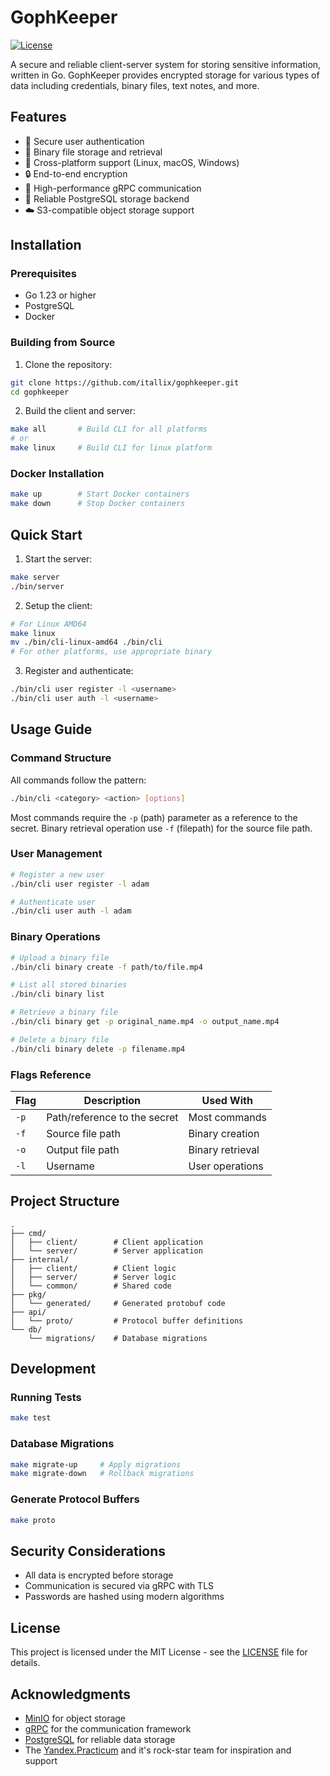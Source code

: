 # GophKeeper

[![License](https://img.shields.io/badge/license-MIT-blue.svg)](LICENSE)

A secure and reliable client-server system for storing sensitive information, written in Go. GophKeeper provides encrypted storage for various types of data including credentials, binary files, text notes, and more.

## Features

- 🔐 Secure user authentication
- 📁 Binary file storage and retrieval
- 🔄 Cross-platform support (Linux, macOS, Windows)
- 🔒 End-to-end encryption
- 🚀 High-performance gRPC communication
- 💾 Reliable PostgreSQL storage backend
- ☁️ S3-compatible object storage support

## Installation

### Prerequisites

- Go 1.23 or higher
- PostgreSQL
- Docker

### Building from Source

1. Clone the repository:
```bash
git clone https://github.com/itallix/gophkeeper.git
cd gophkeeper
```

2. Build the client and server:
```bash
make all       # Build CLI for all platforms
# or
make linux     # Build CLI for linux platform
```

### Docker Installation

```bash
make up        # Start Docker containers
make down      # Stop Docker containers
```

## Quick Start

1. Start the server:
```bash
make server
./bin/server
```

2. Setup the client:
```bash
# For Linux AMD64
make linux
mv ./bin/cli-linux-amd64 ./bin/cli
# For other platforms, use appropriate binary
```

3. Register and authenticate:
```bash
./bin/cli user register -l <username>
./bin/cli user auth -l <username>
```

## Usage Guide

### Command Structure

All commands follow the pattern:
```bash
./bin/cli <category> <action> [options]
```

Most commands require the `-p` (path) parameter as a reference to the secret. Binary retrieval operation use `-f` (filepath) for the source file path.

### User Management

```bash
# Register a new user
./bin/cli user register -l adam

# Authenticate user
./bin/cli user auth -l adam
```

### Binary Operations

```bash
# Upload a binary file
./bin/cli binary create -f path/to/file.mp4

# List all stored binaries
./bin/cli binary list

# Retrieve a binary file
./bin/cli binary get -p original_name.mp4 -o output_name.mp4

# Delete a binary file
./bin/cli binary delete -p filename.mp4
```

### Flags Reference

| Flag | Description | Used With |
|------|-------------|-----------|
| `-p` | Path/reference to the secret | Most commands |
| `-f` | Source file path | Binary creation |
| `-o` | Output file path | Binary retrieval |
| `-l` | Username | User operations |

## Project Structure

```
.
├── cmd/
│   ├── client/        # Client application
│   └── server/        # Server application
├── internal/
│   ├── client/        # Client logic
│   ├── server/        # Server logic
│   └── common/        # Shared code
├── pkg/
│   └── generated/     # Generated protobuf code
├── api/
│   └── proto/         # Protocol buffer definitions
└── db/
    └── migrations/    # Database migrations
```

## Development

### Running Tests

```bash
make test
```

### Database Migrations

```bash
make migrate-up     # Apply migrations
make migrate-down   # Rollback migrations
```

### Generate Protocol Buffers

```bash
make proto
```

## Security Considerations

- All data is encrypted before storage
- Communication is secured via gRPC with TLS
- Passwords are hashed using modern algorithms

## License

This project is licensed under the MIT License - see the [LICENSE](LICENSE) file for details.

## Acknowledgments

- [MinIO](https://min.io/) for object storage
- [gRPC](https://grpc.io/) for the communication framework
- [PostgreSQL](https://www.postgresql.org/) for reliable data storage
- The [Yandex.Practicum](https://practicum.yandex.ru/go-advanced/) and it's rock-star team for inspiration and support
